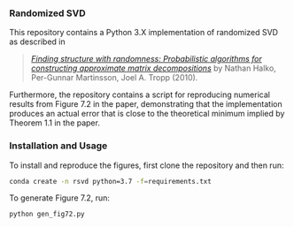 ### Randomized SVD

This repository contains a Python 3.X implementation of randomized SVD as described in

> [_Finding structure with randomness: Probabilistic algorithms for constructing approximate matrix decompositions_](https://arxiv.org/abs/0909.4061) by
Nathan Halko, Per-Gunnar Martinsson, Joel A. Tropp (2010).

Furthermore, the repository contains a script for reproducing numerical results from Figure 7.2 in the paper, demonstrating that the implementation produces an actual error that is close to the theoretical minimum implied by Theorem 1.1 in the paper.

### Installation and Usage

To install and reproduce the figures, first clone the repository and then run:

```bash
conda create -n rsvd python=3.7 -f=requirements.txt
```

To generate Figure 7.2, run:

```bash
python gen_fig72.py
```